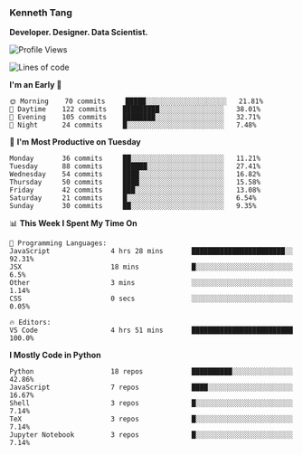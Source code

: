 ### Kenneth Tang
**Developer. Designer. Data Scientist.**

<!-- [![Kenny's GitHub stats](https://github-readme-stats.vercel.app/api?username=Kenny477)](https://github.com/anuraghazra/github-readme-stats) -->

<!-- [![Top Languages](https://github-readme-stats.vercel.app/api/top-langs/?username=anuraghazra)](https://github.com/anuraghazra/github-readme-stats) -->

<!--START_SECTION:waka-->
![Profile Views](http://img.shields.io/badge/Profile%20Views-0-blue)

![Lines of code](https://img.shields.io/badge/From%20Hello%20World%20I%27ve%20Written-12%20Million%20lines%20of%20code-blue)

**I'm an Early 🐤** 

```text
🌞 Morning    70 commits     █████░░░░░░░░░░░░░░░░░░░░   21.81% 
🌆 Daytime    122 commits    █████████░░░░░░░░░░░░░░░░   38.01% 
🌃 Evening    105 commits    ████████░░░░░░░░░░░░░░░░░   32.71% 
🌙 Night      24 commits     █░░░░░░░░░░░░░░░░░░░░░░░░   7.48%

```
📅 **I'm Most Productive on Tuesday** 

```text
Monday       36 commits     ██░░░░░░░░░░░░░░░░░░░░░░░   11.21% 
Tuesday      88 commits     ██████░░░░░░░░░░░░░░░░░░░   27.41% 
Wednesday    54 commits     ████░░░░░░░░░░░░░░░░░░░░░   16.82% 
Thursday     50 commits     ████░░░░░░░░░░░░░░░░░░░░░   15.58% 
Friday       42 commits     ███░░░░░░░░░░░░░░░░░░░░░░   13.08% 
Saturday     21 commits     █░░░░░░░░░░░░░░░░░░░░░░░░   6.54% 
Sunday       30 commits     ██░░░░░░░░░░░░░░░░░░░░░░░   9.35%

```


📊 **This Week I Spent My Time On** 

```text
💬 Programming Languages: 
JavaScript               4 hrs 28 mins       ███████████████████████░░   92.31% 
JSX                      18 mins             █░░░░░░░░░░░░░░░░░░░░░░░░   6.5% 
Other                    3 mins              ░░░░░░░░░░░░░░░░░░░░░░░░░   1.14% 
CSS                      0 secs              ░░░░░░░░░░░░░░░░░░░░░░░░░   0.05%

🔥 Editors: 
VS Code                  4 hrs 51 mins       █████████████████████████   100.0%

```

**I Mostly Code in Python** 

```text
Python                   18 repos            ██████████░░░░░░░░░░░░░░░   42.86% 
JavaScript               7 repos             ████░░░░░░░░░░░░░░░░░░░░░   16.67% 
Shell                    3 repos             █░░░░░░░░░░░░░░░░░░░░░░░░   7.14% 
TeX                      3 repos             █░░░░░░░░░░░░░░░░░░░░░░░░   7.14% 
Jupyter Notebook         3 repos             █░░░░░░░░░░░░░░░░░░░░░░░░   7.14%

```



<!--END_SECTION:waka-->
